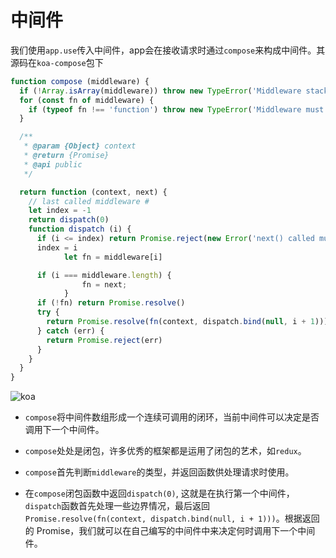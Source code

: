 # 中间件
我们使用`app.use`传入中间件，app会在接收请求时通过`compose`来构成中间件。其源码在`koa-compose`包下

```js
function compose (middleware) {
  if (!Array.isArray(middleware)) throw new TypeError('Middleware stack must be an array!')
  for (const fn of middleware) {
    if (typeof fn !== 'function') throw new TypeError('Middleware must be composed of functions!')
  }

  /**
   * @param {Object} context
   * @return {Promise}
   * @api public
   */

  return function (context, next) {
    // last called middleware #
    let index = -1
    return dispatch(0)
    function dispatch (i) {
      if (i <= index) return Promise.reject(new Error('next() called multiple times'))
      index = i
			let fn = middleware[i]

      if (i === middleware.length) {
				fn = next;
			}
      if (!fn) return Promise.resolve()
      try {
        return Promise.resolve(fn(context, dispatch.bind(null, i + 1)));
      } catch (err) {
        return Promise.reject(err)
      }
    }
  }
}
```
![koa](https://hawksights.obs.cn-east-2.myhuaweicloud.com/ceshi/1587516895161.jpg)
- `compose`将中间件数组形成一个连续可调用的闭环，当前中间件可以决定是否调用下一个中间件。

- `compose`处处是闭包，许多优秀的框架都是运用了闭包的艺术，如`redux`。

- `compose`首先判断`middleware`的类型，并返回函数供处理请求时使用。

- 在`compose`闭包函数中返回`dispatch(0)`, 这就是在执行第一个中间件，`dispatch`函数首先处理一些边界情况，最后返回`Promise.resolve(fn(context, dispatch.bind(null, i + 1)))`。根据返回的	Promise，我们就可以在自己编写的中间件中来决定何时调用下一个中间件。